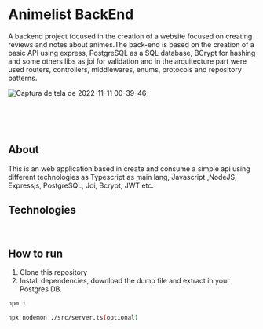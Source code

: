 # Animelist BackEnd

A backend project focused in the creation of a website focused on creating reviews and notes about animes.The back-end is based on the creation of a basic API using express, PostgreSQL as a SQL database, BCrypt for hashing and some others libs as joi for validation and in the arquitecture part were used routers, controllers, middlewares, enums, protocols and repository patterns.


![Captura de tela de 2022-11-11 00-39-46](https://user-images.githubusercontent.com/99501431/201258526-c4f1c702-d16c-4bac-8713-dde953fbb3db.png)



 <p align="center">

   <br />
   <br />
   <br />
 </p>

## About

This is an web application based in create and consume a simple api using different technologies as Typescript as main lang, Javascript ,NodeJS, Expressjs, PostgreSQL, Joi, Bcrypt, JWT etc.

## Technologies
<p>
  <img src="https://img.shields.io/badge/Express.js-000000?style=for-the-badge&logo=express&logoColor=white" alt=""/>
  <img src="https://img.shields.io/badge/json-5E5C5C?style=for-the-badge&logo=json&logoColor=white" alt=""/>
  <img src="https://img.shields.io/badge/Jtypescript-%23007ACC.svg?style=for-the-badge&logo=typescript&logoColor=white" alt=""/>
  <img src="https://img.shields.io/badge/HTML5-E34F26?style=for-the-badge&logo=html5&logoColor=white" alt=""/>
  <img src="https://img.shields.io/badge/CSS3-1572B6?style=for-the-badge&logo=css3&logoColor=white" alt=""/>
  <img src="https://img.shields.io/badge/postgres-%23316192.svg?style=for-the-badge&logo=postgresql&logoColor=white" alt=""/>
  <img src="https://img.shields.io/badge/Node.js-339933?style=for-the-badge&logo=nodedotjs&logoColor=white" alt=""/>
 </p>
 
 ## How to run

1. Clone this repository
2. Install dependencies, download the dump file and extract in your Postgres DB. 
```bash
npm i
```
```bash
npx nodemon ./src/server.ts(optional)
```
